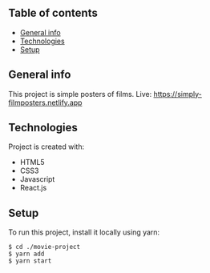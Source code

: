 ## Table of contents

- [General info](#general-info)
- [Technologies](#technologies)
- [Setup](#setup)

## General info

This project is simple posters of films. Live: https://simply-filmposters.netlify.app

## Technologies

Project is created with:

- HTML5
- CSS3
- Javascript
- React.js

## Setup

To run this project, install it locally using yarn:

```
$ cd ./movie-project
$ yarn add
$ yarn start
```
